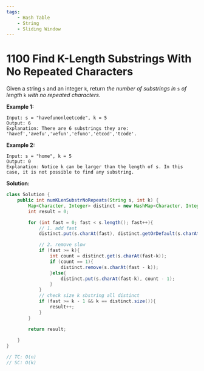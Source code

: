 ```yaml
---
tags:
    - Hash Table
    - String
    - Sliding Window
---
```


# 1100 Find K-Length Substrings With No Repeated Characters

Given a string `s` and an integer `k`, return *the number of substrings in* `s` *of length* `k` *with no repeated characters*. 

**Example 1:**

```
Input: s = "havefunonleetcode", k = 5
Output: 6
Explanation: There are 6 substrings they are: 'havef','avefu','vefun','efuno','etcod','tcode'.
```

**Example 2:**

```
Input: s = "home", k = 5
Output: 0
Explanation: Notice k can be larger than the length of s. In this case, it is not possible to find any substring.
```



**Solution:**

```java
class Solution {
    public int numKLenSubstrNoRepeats(String s, int k) {
        Map<Character, Integer> distinct = new HashMap<Character, Integer>();
        int result = 0;

        for (int fast = 0; fast < s.length(); fast++){
            // 1. add fast
            distinct.put(s.charAt(fast), distinct.getOrDefault(s.charAt(fast), 0) + 1);

            // 2. remove slow
            if (fast >= k){
                int count = distinct.get(s.charAt(fast-k));
                if (count == 1){
                    distinct.remove(s.charAt(fast - k));
                }else{
                    distinct.put(s.charAt(fast-k), count - 1);
                }
            }
            // check size k sbstring all distinct
            if (fast >= k - 1 && k == distinct.size()){
                result++;
            }
        }

        return result;
        
    }
}

// TC: O(n)
// SC: O(k)
```

